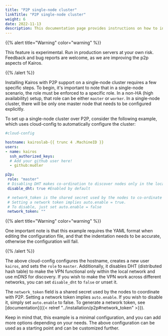 ```yaml
---
title: "P2P single-node cluster"
linkTitle: "P2P single-node cluster"
weight: 6
date: 2022-11-13
description: This documentation page provides instructions on how to install Kairos with P2P support on a single-node cluster
---
```


{{% alert title="Warning" color="warning" %}}

This feature is experimental. Run in production servers at your own risk.
Feedback and bug reports are welcome, as we are improving the p2p aspects of Kairos.

{{% /alert %}}

Installing Kairos with P2P support on a single-node cluster requires a few specific steps. To begin, it's important to note that in a single-node scenario, the role must be enforced to a specific role. In a non-HA (high availability) setup, that role can be either `master` or `worker`. In a single-node cluster, there will be only one master node that needs to be configured explicitly.

To set up a single-node cluster over P2P, consider the following example, which uses cloud-config to automatically configure the cluster:

```yaml
#cloud-config

hostname: kairoslab-{{ trunc 4 .MachineID }}
users:
- name: kairos
  ssh_authorized_keys:
  # Add your github user here!
  - github:mudler

p2p:
 role: "master"
 # Disabling DHT makes co-ordination to discover nodes only in the local network
 disable_dht: true #Enabled by default

 # network_token is the shared secret used by the nodes to co-ordinate with p2p.
 # Setting a network token implies auto.enable = true.
 # To disable, just set auto.enable = false
 network_token: ""

```

{{% alert title="Warning" color="warning" %}}

One important note is that this example requires the YAML format when editing the configuration file, and that the indentation needs to be accurate, otherwise the configuration will fail.

{{% /alert %}}

The above cloud-config configures the hostname, creates a new user `kairos`, and sets the `role` to `master`. Additionally, it disables DHT (distributed hash table) to make the VPN functional only within the local network and use *mDNS* for discovery. If you wish to make the VPN work across different networks, you can set `disable_dht` to `false` or unset it.

The `network_token` field is a shared secret used by the nodes to coordinate with P2P. Setting a network token implies `auto.enable`. If you wish to disable it, simply set `auto.enable` to false. To generate a network token, see [documentation]({{< relref "../installation/p2p#network_token" >}}).

Keep in mind that, this example is a minimal configuration, and you can add more options depending on your needs. The above configuration can be used as a starting point and can be customized further.

